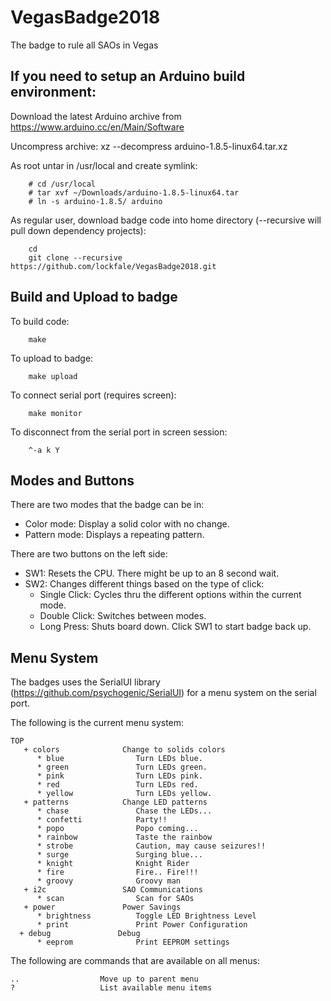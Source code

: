 # VegasBadge2018
The badge to rule all SAOs in Vegas

## If you need to setup an Arduino build environment:

Download the latest Arduino archive from https://www.arduino.cc/en/Main/Software

Uncompress archive: xz --decompress arduino-1.8.5-linux64.tar.xz

As root untar in /usr/local and create symlink:
```
    # cd /usr/local
    # tar xvf ~/Downloads/arduino-1.8.5-linux64.tar
    # ln -s arduino-1.8.5/ arduino
```

As regular user, download badge code into home directory (--recursive will pull down dependency projects):
```
    cd
    git clone --recursive https://github.com/lockfale/VegasBadge2018.git
```

## Build and Upload to badge

To build code:
```
    make
```

To upload to badge:
```
    make upload
```

To connect serial port (requires screen):
```
    make monitor
```

To disconnect from the serial port in screen session:
```
    ^-a k Y
```

## Modes and Buttons

There are two modes that the badge can be in:

* Color mode: Display a solid color with no change.
* Pattern mode: Displays a repeating pattern.

There are two buttons on the left side:

* SW1: Resets the CPU. There might be up to an 8 second wait.
* SW2: Changes different things based on the type of click:
  * Single Click: Cycles thru the different options within the current mode.
  * Double Click: Switches between modes.
  * Long Press: Shuts board down. Click SW1 to start badge back up.


## Menu System

The badges uses the SerialUI library (https://github.com/psychogenic/SerialUI)
for a menu system on the serial port.

The following is the current menu system:

```
TOP
   + colors              Change to solids colors
      * blue                Turn LEDs blue.
      * green               Turn LEDs green.
      * pink                Turn LEDs pink.
      * red                 Turn LEDs red.
      * yellow              Turn LEDs yellow.
   + patterns            Change LED patterns
      * chase               Chase the LEDs...
      * confetti            Party!!
      * popo                Popo coming...
      * rainbow             Taste the rainbow
      * strobe              Caution, may cause seizures!!
      * surge               Surging blue...
      * knight              Knight Rider
      * fire                Fire.. Fire!!!
      * groovy              Groovy man
   + i2c                 SAO Communications
      * scan                Scan for SAOs
   + power               Power Savings
      * brightness          Toggle LED Brightness Level
      * print               Print Power Configuration
  + debug               Debug
      * eeprom              Print EEPROM settings
```

The following are commands that are available on all menus:
```
..                  Move up to parent menu
?                   List available menu items
```

